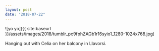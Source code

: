 ```yaml
---
layout: post
date: "2018-07-22"
---
```


![yo yo]({{ site.baseurl }}/assets/images/2018/tumblr_pc9fphZAGb1r16syio1_1280-1024x768.jpg)

Hanging out with Celia on her balcony in Llavorsí.

